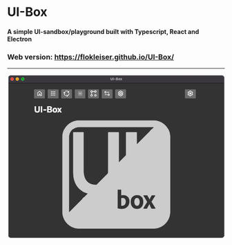 # UI-Box

#### A simple UI-sandbox/playground built with Typescript, React and Electron

<!-- <div align="center"> -->



### Web version: https://flokleiser.github.io/UI-Box/

<!-- </div> -->

___

![preview](/src/media/preview.png)
